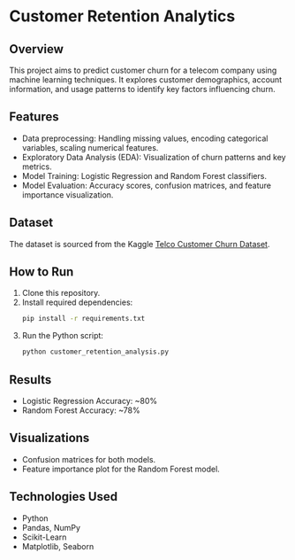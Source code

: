
# Customer Retention Analytics

## Overview
This project aims to predict customer churn for a telecom company using machine learning techniques. It explores customer demographics, account information, and usage patterns to identify key factors influencing churn.

## Features
- Data preprocessing: Handling missing values, encoding categorical variables, scaling numerical features.
- Exploratory Data Analysis (EDA): Visualization of churn patterns and key metrics.
- Model Training: Logistic Regression and Random Forest classifiers.
- Model Evaluation: Accuracy scores, confusion matrices, and feature importance visualization.

## Dataset
The dataset is sourced from the Kaggle [Telco Customer Churn Dataset](https://www.kaggle.com/blastchar/telco-customer-churn).

## How to Run
1. Clone this repository.
2. Install required dependencies:
   ```bash
   pip install -r requirements.txt
   ```
3. Run the Python script:
   ```bash
   python customer_retention_analysis.py
   ```

## Results
- Logistic Regression Accuracy: ~80%
- Random Forest Accuracy: ~78%

## Visualizations
- Confusion matrices for both models.
- Feature importance plot for the Random Forest model.

## Technologies Used
- Python
- Pandas, NumPy
- Scikit-Learn
- Matplotlib, Seaborn
